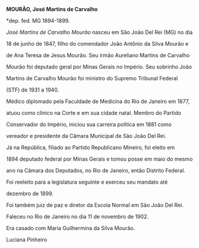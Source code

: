 **MOURÃO, José Martins de Carvalho**



\*dep. fed. MG 1894-1899.



*José Martins de Carvalho Mourão* nasceu em São João Del Rei (MG) no dia

18 de junho de 1847, filho do comendador João Antônio da Silva Mourão e

de Ana Teresa de Jesus Mourão. Seu irmão Aureliano Martins de Carvalho

Mourão foi deputado geral por Minas Gerais no Império. Seu sobrinho João

Martins de Carvalho Mourão foi ministro do Supremo Tribunal Federal

(STF) de 1931 a 1940.



Médico diplomado pela Faculdade de Medicina do Rio de Janeiro em 1877,

atuou como clínico na Corte e em sua cidade natal. Membro do Partido

Conservador do Império, iniciou sua carreira política em 1881 como

vereador e presidente da Câmara Municipal de São João Del Rei.



Já na República, filiado ao Partido Republicano Mineiro, foi eleito em

1894 deputado federal por Minas Gerais e tomou posse em maio do mesmo

ano na Câmara dos Deputados, no Rio de Janeiro, então Distrito Federal.

Foi reeleito para a legislatura seguinte e exerceu seu mandato até

dezembro de 1899.



Foi também juiz de paz e diretor da Escola Normal em São João Del Rei.



Faleceu no Rio de Janeiro no dia 11 de novembro de 1902.



Era casado com Maria Guilhermina da Silva Mourão.



Luciana Pinheiro



